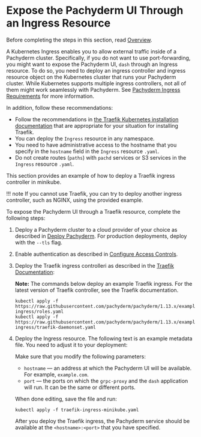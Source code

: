 # Expose the Pachyderm UI Through an Ingress Resource

Before completing the steps in this section, read [Overview](../configure-external-access/).

A Kubernetes Ingress enables you to allow external traffic inside
of a Pachyderm cluster. Specifically, if you do not want to use
port-forwarding, you might want to expose the Pachyderm UI, `dash`
through an Ingress resource. To do so, you need to deploy an ingress
controller and ingress resource object on the Kubernetes cluster that
runs your Pachyderm cluster. While Kubernetes supports multiple ingress
controllers, not all of them might work seamlessly with Pachyderm.
See [Pachyderm Ingress Requirements](../configure-external-access/#pachyderm-ingress-requirements/) for more information.

In addition, follow these recommendations:

* Follow the recommendations in [the Traefik Kubernetes installation documentation](https://docs.traefik.io/v1.7/user-guide/kubernetes/#deploy-traefik-using-a-deployment-or-daemonset)  that are appropriate for your situation
for installing Traefik.
* You can deploy the `Ingress` resource in any namespace.
* You need to have administrative access to the hostname that you
specify in the `hostname` field in the `Ingress` resource `.yaml`.
* Do not create routes (`paths`) with `pachd` services or S3 services
in the `Ingress` resource `.yaml`.

This section provides an example of how to deploy a Traefik ingress
controller in minikube.

!!! note
    If you cannot use Traefik, you can try to deploy another ingress
    controller, such as NGINX, using the provided example.

To expose the Pachyderm UI through a Traefik resource, complete
the following steps:

1. Deploy a Pachyderm cluster to a cloud provider of your choice as
described in [Deploy Pachyderm](../../deploy/).
For production deployments, deploy with the `--tls` flag.
1. Enable authentication as described in [Configure Access Controls](../../../enterprise/auth/auth/).
1. Deploy the Traefik ingress controlleri as described in the [Traefik Documentation](https://docs.traefik.io/v1.7/user-guide/kubernetes/):

   **Note:** The commands below deploy an example Traefik ingress.
   For the latest version of Traefik controller, see the
   Traefik documentation.

   ```shell
   kubectl apply -f https://raw.githubusercontent.com/pachyderm/pachyderm/1.13.x/examples/traefik-ingress/roles.yaml
   kubectl apply -f https://raw.githubusercontent.com/pachyderm/pachyderm/1.13.x/examples/traefik-ingress/traefik-daemonset.yaml
   ```

1. Deploy the Ingress resource. The following text is an example
metadata file. You need to adjust it to your deployment:

   <script src="https://gist.github.com/svekars/9c665571b665bbd999e050cb829adf2e.js"></script>

   Make sure that you modify the following parameters:

   * `hostname` — an address at which the Pachyderm UI will be
   available. For example, `example.com`.
   * `port` — the ports on which the `grpc-proxy` and the `dash`
   application will run. It can be the same or different ports.

   When done editing, save the file and run:

   ```shell
   kubectl apply -f traefik-ingress-minikube.yaml
   ```

   After you deploy the Traefik ingress, the Pachyderm service
   should be available at the `<hostname>:<port>` that you have
   specified.
